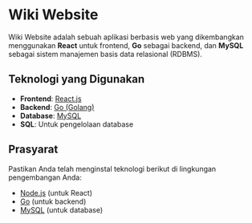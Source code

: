 # Wiki Website

Wiki Website adalah sebuah aplikasi berbasis web yang dikembangkan menggunakan **React** untuk frontend, **Go** sebagai backend, dan **MySQL** sebagai sistem manajemen basis data relasional (RDBMS).

## Teknologi yang Digunakan

- **Frontend**: [React.js](https://reactjs.org/)
- **Backend**: [Go (Golang)](https://golang.org/)
- **Database**: [MySQL](https://www.mysql.com/)
- **SQL**: Untuk pengelolaan database

## Prasyarat

Pastikan Anda telah menginstal teknologi berikut di lingkungan pengembangan Anda:

- [Node.js](https://nodejs.org/) (untuk React)
- [Go](https://golang.org/) (untuk backend)
- [MySQL](https://www.mysql.com/) (untuk database)
